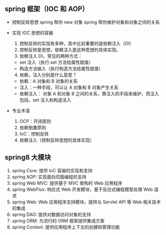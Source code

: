 ## spring 框架（IOC 和 AOP）

- 控制反转思想
  spring 帮你 new 对象
  spring 帮你维护对象和对象之间的关系

- 实现 IOC 思想的容器

  1. 控制反转的实现有多种，其中比较重要的是依赖注入（DI）
  2. 控制反转是思想，依赖注入是这种思想的具体实现。
  3. 依赖注入 DI，常见的两种方式：

  - set 注入（执行 set 方法给属性赋值）
  - 构造方法输入（执行构造方法给属性赋值）

  4. 依赖，注入分别是什么意思？

  - 依赖：A 对象和 B 对象的关系
  - 注入：一种手段，可以让 A 对象和 B 对象产生关系
  - 依赖注入： 对象 A 和对象 B 之间的关系，靠注入的手段来维护，而注入包括，set 注入和构造注入

- 专业术语
  1. OCP：开闭原则
  2. 依赖倒置原则
  3. IoC：控制反转
  4. 依赖注入（控制反转思想的具体实现）

## spring8 大模块

1. spring Core: 提供 IoC 容器的实现和支持
2. spring AOP: 实现面向切面编程的支持
3. spring Web MVC: 提供基于 MVC 架构的 Web 应用程序
4. spring WebFlux: 响应式 Web 开发模块，基于反应式编程模型处理 Web 请求
5. spring Web: Web 应用程序支持模块，提供与 Servlet API 等 Web 相关技术的集成
6. spring DAO: 提供对数据访问对象的支持
7. spring ORM: 为流行的 ORM 框架提供集成方案
8. spring Context: 提供应用程序上下文的创建和管理功能
